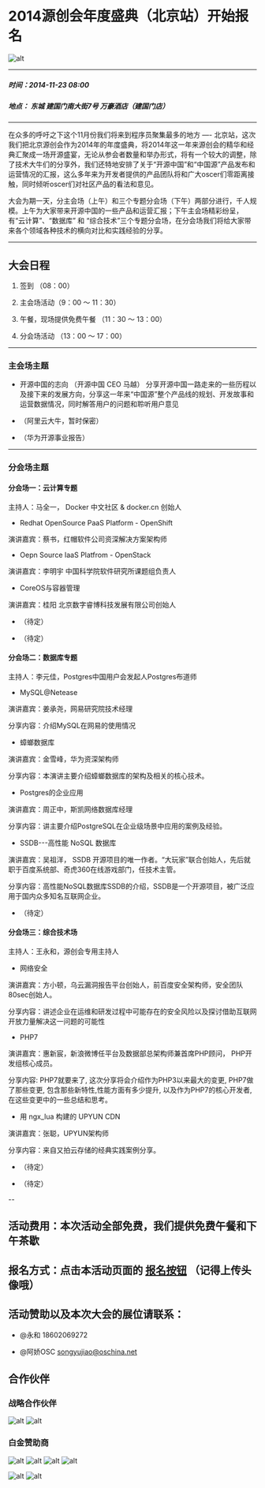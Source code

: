 # 2014源创会年度盛典（北京站）开始报名

![alt](http://resource.docker.cn/oschina-2014.jpg)

---

##### 时间：2014-11-23 08:00

##### 地点： 东城 建国门南大街7号 万豪酒店（建国门店）

---

在众多的呼吁之下这个11月份我们将来到程序员聚集最多的地方 —- 北京站，这次我们把北京源创会作为2014年的年度盛典，将2014年这一年来源创会的精华和经典汇聚成一场开源盛宴，无论从参会者数量和举办形式，将有一个较大的调整，除了技术大牛们的分享外，我们还特地安排了关于“开源中国”和“中国源”产品发布和运营情况的汇报，这么多年来为开发者提供的产品团队将和广大oscer们零距离接触，同时倾听oscer们对社区产品的看法和意见。

大会为期一天，分主会场（上午）和三个专题分会场（下午）两部分进行，千人规模。上午为大家带来开源中国的一些产品和运营汇报；下午主会场精彩纷呈，有“云计算”、“数据库” 和 “综合技术”三个专题分会场，在分会场我们将给大家带来各个领域各种技术的横向对比和实践经验的分享。

---

## 大会日程

1. 签到 （08：00）

2. 主会场活动（9：00 ～ 11：30）

3. 午餐，现场提供免费午餐 （11：30 ～ 13：00）

4. 分会场活动 （13：00 ～ 17：00）

---

### 主会场主题

- 开源中国的志向 （开源中国 CEO 马越）
分享开源中国一路走来的一些历程以及接下来的发展方向，分享这一年来“中国源”整个产品线的规划、开发故事和运营数据情况，同时解答用户的问题和聆听用户意见

- （阿里云大牛，暂时保密）

- （华为开源事业报告）
 
---

### 分会场主题

#### 分会场一：云计算专题 

主持人：马全一， Docker 中文社区 & docker.cn 创始人

- Redhat OpenSource PaaS Platform - OpenShift
  
演讲嘉宾：蔡书，红帽软件公司资深解决方案架构师

- Oepn Source IaaS Platfrom - OpenStack
  
演讲嘉宾：李明宇 中国科学院软件研究所课题组负责人

- CoreOS与容器管理
  
演讲嘉宾：桂阳 北京数字睿博科技发展有限公司创始人

- （待定）

- （待定）

#### 分会场二：数据库专题 

主持人：李元佳，Postgres中国用户会发起人Postgres布道师

- MySQL@Netease
  
演讲嘉宾：姜承尧，网易研究院技术经理
  
分享内容：介绍MySQL在网易的使用情况

- 蟑螂数据库 
  
演讲嘉宾：金雪峰，华为资深架构师
  
分享内容：本演讲主要介绍蟑螂数据库的架构及相关的核心技术。

- Postgres的企业应用 
  
演讲嘉宾：周正中，斯凯网络数据库经理
  
分享内容：讲主要介绍PostgreSQL在企业级场景中应用的案例及经验。

- SSDB---高性能 NoSQL 数据库 
  
演讲嘉宾：吴祖洋， SSDB 开源项目的唯一作者。“大玩家”联合创始人，先后就职于百度系统部、奇虎360在线游戏部门，任技术主管。
  
分享内容：高性能NoSQL数据库SSDB的介绍，SSDB是一个开源项目，被广泛应用于国内众多知名互联网企业。

- （待定）

#### 分会场三：综合技术场 

主持人：王永和，源创会专用主持人

- 网络安全 
  
演讲嘉宾：方小顿，乌云漏洞报告平台创始人，前百度安全架构师，安全团队80sec创始人。
  
分享内容：讲述企业在运维和研发过程中可能存在的安全风险以及探讨借助互联网开放力量解决这一问题的可能性

- PHP7   

演讲嘉宾：惠新宸，新浪微博任平台及数据部总架构师兼首席PHP顾问， PHP开发组核心成员。

分享内容: PHP7就要来了, 这次分享将会介绍作为PHP3以来最大的变更, PHP7做了那些变更, 包含那些新特性,性能方面有多少提升, 以及作为PHP7的核心开发者, 在这些变更中的一些总结和思考。

- 用 ngx_lua 构建的 UPYUN CDN

演讲嘉宾：张聪，UPYUN架构师

分享内容：来自又拍云存储的经典实践案例分享。

- （待定）

- （待定）

--

## 活动费用：本次活动全部免费，我们提供免费午餐和下午茶歇 

## 报名方式：点击本活动页面的 [报名按钮](http://city.oschina.net/beijing/event/174830) （记得上传头像哦） 

## 活动赞助以及本次大会的展位请联系： 

- @永和 18602069272 

- @阿娇OSC songyujiao@oschina.net


## 合作伙伴

### 战略合作伙伴

![alt](http://resource.docker.cn/aliyun.gif) ![alt](http://resource.docker.cn/hua-wei.gif)

### 白金赞助商

![alt](http://resource.docker.cn/youpai.png) ![alt](http://resource.docker.cn/sequio-db.png) ![alt](http://resource.docker.cn/bmob.png) ![alt](http://resource.docker.cn/cloud-wise.gif)


![alt](http://resource.docker.cn/9-miao.gif) ![alt](http://resource.docker.cn/liepin.gif)

